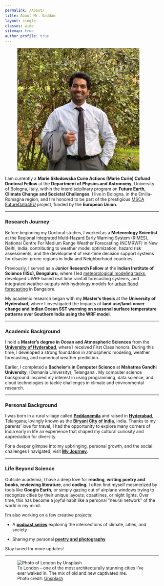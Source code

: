 ```yaml
---
permalink: /About/
title: About Mr. Gaddam
layout: single
classes: wide
sitemap: true
author_profile: true
---
```


<figure style="width: 400px" class="align-right">
  <img src="/assets/images/Display pic.JPG" alt="Nagaraju Gaddam Profile Picture">
</figure>

I am currently a **Marie Skłodowska Curie Actions (Marie Curie) Cofund Doctoral Fellow** at the **Department of Physics and Astronomy**, University of Bologna, Italy, within the interdisciplinary program on **Future Earth, Climate Change and Societal Challenges**. I live in Bologna, in the Emilia-Romagna region, and I’m honored to be part of the prestigious [MSCA FutureData4EU](https://site.unibo.it/futuredata4eu/en) project, funded by the **European Union**.

---

### Research Journey

Before beginning my Doctoral studies, I worked as a **Meteorology  Scientist**  at the Regional Integrated Multi-Hazard Early Warning System (RIMES), National Centre For Medium Range Weather Forecasting (NCMRWF) in New Delhi, India, contributing to weather model optimization, hazard risk assessments, and the development of real-time decision support systems for disaster-prone regions in India and Neighborhood countries .

Previously, I served as a **Junior Research Fellow** at the **Indian Institute of Science (IISc), Bengaluru**, where I led [meteorological modeling tasks](https://icwar.iisc.ac.in/assets/pdfs/Media%20Coverage/deccanherald.com-IISc%20flood%20model%20heads%20to%20Bengalurus%20rescue.pdf), developed UWRF based real time rainfall forecasting systems, and integrated weather outputs with hydrology models for [urban flood forecasting](https://www.deccanherald.com/india/karnataka/bengaluru/iisc-flood-model-heads-to-b-luru-s-rescue-3031418) in Bangalore.

My academic research began with my **Master’s thesis** at the **University of Hyderabad**, where I investigated the Impacts of **land use/land-cover change and Indian Ocean SST warming on seasonal surface temperature patterns over Southern India using the WRF model**.

---

### Academic Background

I hold a **Master’s degree in Ocean and Atmospheric Sciences** from the [**University of Hyderabad**](https://uohyd.ac.in/), where I received First Class honors. During this time, I developed a strong foundation in atmospheric modeling, weather forecasting, and numerical weather prediction.

Earlier, I completed a **Bachelor’s in Computer Science** at **Mahatma Gandhi University**, (Osmania University), Telangana . My computer science background inspired my interest in using programming, data science, and cloud technologies to tackle challenges in climate and environmental research.

---

### Personal Background

I was born in a rural village called [**Peddanemila**](https://www.google.com/maps/place/Pedanemila/@17.348783,79.7701355,295m/data=!3m1!1e3!4m15!1m8!3m7!1s0x3a34c19f9be9391d:0x6b4e959373008fd9!2sNuthankal,+Telangana+508221,+India!3b1!8m2!3d17.3321865!4d79.6955303!16s%2Fm%2F0gg8qfp!3m5!1s0x3a34eb66ac4fc0cf:0x5b2d32651f5adba8!8m2!3d17.3482832!4d79.7696801!16s%2Fg%2F11qbkt8dj2?entry=ttu&g_ep=EgoyMDI1MDYxNS4wIKXMDSoASAFQAw%3D%3D) and raised in [**Hyderabad**](https://youtu.be/-1FBsUq5HzU), Telangana; lovingly known as the [**Biryani City of India**](https://en.wikipedia.org/wiki/Hyderabadi_biryani), India. Thanks to my parents’ love for travel, I had the opportunity to explore many corners of India early in life an experience that shaped my cultural curiosity and appreciation for diversity.

For a deeper glimpse into my upbringing, personal growth, and the social challenges I navigated, visit **[My Journey](https://nagsclimate.github.io/resources/)**.

---

### Life Beyond Science

Outside academia, I have a deep love for **reading**, **writing poetry and books**, **reviewing literature**, and **coding**. I often find myself mesmerized by tools like **Google Earth**, or simply gazing out of airplane windows trying to recognize cities by their unique layouts, coastlines, or night lights. Over time, this has become a joyful habit like a personal "neural network" of the world in my mind.

I’m also working on a few creative projects:

- A [**podcast series**](https://nagsclimate.github.io/creative-space/) exploring the intersections of climate, cities, and society
    
- Sharing my personal [**poetry and photography**](https://nagsclimate.github.io/creative-space/)
    
Stay tuned for more updates!

---

<figure class="align-center">
  <img src="/assets/city-pics/London.jpg" alt="Photo of London by Unsplash">
  <figcaption>To London – one of the most architecturally stunning cities I’ve ever walked in. The mix of old and new captivated me. <br>Photo credit: <a href="https://unsplash.com">Unsplash</a></figcaption>
</figure>

